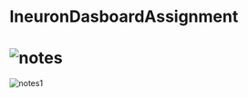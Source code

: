 # IneuronDasboardAssignment
# ![notes](https://user-images.githubusercontent.com/109889191/203746377-b237ca81-7b0e-40f8-acb1-d9f3904cd23e.png)
![notes1](https://user-images.githubusercontent.com/109889191/203746395-0fda2dd0-8da2-4207-b56b-a124bb9d66ea.png)
